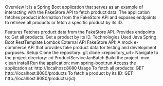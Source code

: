 Overview
It is a Spring Boot application that serves as an example of interacting with the FakeStore API to fetch product data. The application fetches product information from the FakeStore API and exposes endpoints to retrieve all products or fetch a specific product by its ID.

Features
Fetches product data from the FakeStore API.
Provides endpoints to:
Get all products.
Get a product by its ID.
Technologies Used
Java
Spring Boot
RestTemplate
Lombok
External API
FakeStore API: A mock e-commerce API that provides fake product data for testing and development purposes.
Setup
Clone the repository: git clone <repository_url>
Navigate to the project directory: cd ProductServiceJanBatch
Build the project: mvn clean install
Run the application: mvn spring-boot:run
Access the application at: http://localhost:8080
Usage
To fetch all products: GET http://localhost:8080/products
To fetch a product by its ID: GET http://localhost:8080/products/{id}
